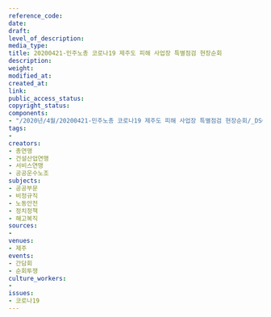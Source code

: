 ```yaml
---
reference_code: 
date: 
draft: 
level_of_description: 
media_type: 
title: 20200421-민주노총 코로나19 제주도 피해 사업장 특별점검 현장순회
description: 
weight: 
modified_at: 
created_at: 
link: 
public_access_status: 
copyright_status: 
components:
- "/2020년/4월/20200421-민주노총 코로나19 제주도 피해 사업장 특별점검 현장순회/_DSC4163.jpg"
tags:
- 
creators:
- 총연맹
- 건설산업연맹
- 서비스연맹
- 공공운수노조
subjects:
- 공공부문
- 비정규직
- 노동안전
- 정치정책
- 해고복직
sources:
- 
venues:
- 제주
events:
- 간담회
- 순회투쟁
culture_workers:
- 
issues:
- 코로나19
---
```

